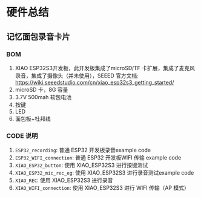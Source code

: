 # 硬件总结

## 记忆面包录音卡片

### BOM

1. XIAO ESP32S3开发板，此开发板集成了microSD/TF 卡扩展，集成了麦克风录音，集成了摄像头（并未使用），SEEED 官方文档: https://wiki.seeedstudio.com/cn/xiao_esp32s3_getting_started/
2. microSD 卡，8G 容量
3. 3.7V 500mah 软包电池
4. 按键
5. LED
6. 面包板+杜邦线

### CODE 说明

1. `ESP32_recording`: 普通 ESP32 开发板录音example code
2. `ESP32_WIFI_connection`:   普通 ESP32 开发板WIFI 传输 example code
3. `XIAO_ESP32_button`: 使用 XIAO_ESP32S3 进行按键测试
4. `XIAO_ESP32_mic_rec_eg`: 使用 XIAO_ESP32S3 进行录音测试example code
5. `XIAO_REC`: 使用 XIAO_ESP32S3 进行录音
6. `XIAO_WIFI_connection`: 使用 XIAO_ESP32S3 进行 WIFI 传输（AP 模式）